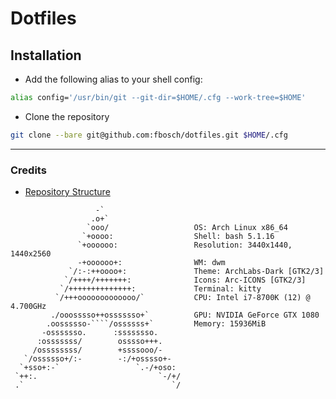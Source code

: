 # Dotfiles


## Installation

* Add the following alias to your shell config:
```sh
alias config='/usr/bin/git --git-dir=$HOME/.cfg --work-tree=$HOME'
```

* Clone the repository
```sh
git clone --bare git@github.com:fbosch/dotfiles.git $HOME/.cfg
``` 

___

### Credits

* [Repository Structure](https://www.atlassian.com/git/tutorials/dotfiles)


```
                   -`                   
                  .o+`                    
                 `ooo/                   OS: Arch Linux x86_64 
                `+oooo:                  Shell: bash 5.1.16
               `+oooooo:                 Resolution: 3440x1440, 1440x2560
               -+oooooo+:                WM: dwm 
             `/:-:++oooo+:               Theme: ArchLabs-Dark [GTK2/3] 
            `/++++/+++++++:              Icons: Arc-ICONS [GTK2/3] 
           `/++++++++++++++:             Terminal: kitty
          `/+++ooooooooooooo/`           CPU: Intel i7-8700K (12) @ 4.700GHz
         ./ooosssso++osssssso+`          GPU: NVIDIA GeForce GTX 1080 
        .oossssso-````/ossssss+`         Memory: 15936MiB 
       -osssssso.      :ssssssso.         
      :osssssss/        osssso+++.       
     /ossssssss/        +ssssooo/-       
   `/ossssso+/:-        -:/+osssso+-
  `+sso+:-`                 `.-/+oso:                            
 `++:.                           `-/+/                           
 .`                                 `/
 
```

